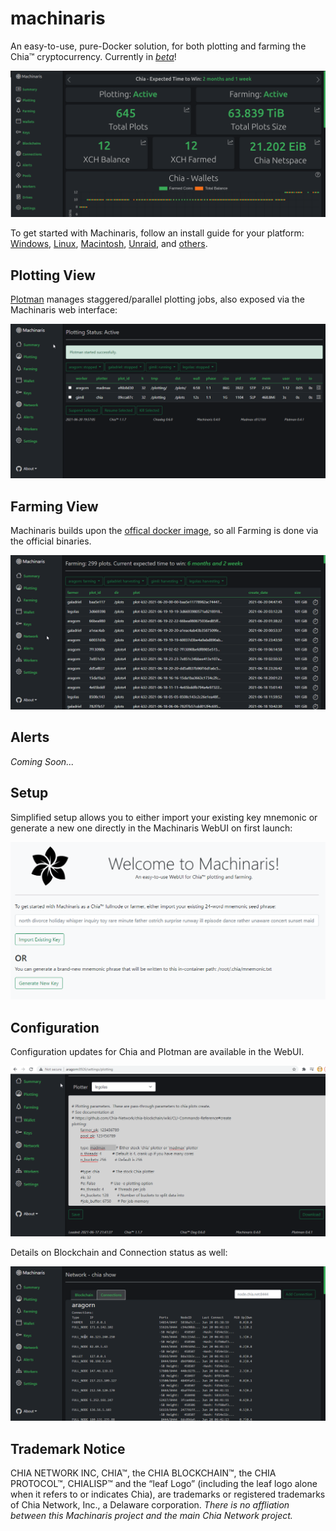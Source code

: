 # machinaris

An easy-to-use, pure-Docker solution, for both plotting and farming the Chia™ cryptocurrency.  Currently in [*beta*](https://github.com/users/guydavis/packages/container/package/machinaris)!

![Home](https://raw.githubusercontent.com/guydavis/machinaris-unraid/master/docs/img/machinaris_home.png)

To get started with Machinaris, follow an install guide for your platform: [Windows](https://github.com/guydavis/machinaris/wiki/Windows), [Linux](https://github.com/guydavis/machinaris/wiki/Linux), [Macintosh](https://github.com/guydavis/machinaris/wiki/MacOS), [Unraid](https://github.com/guydavis/machinaris/wiki/Unraid), and [others](https://github.com/guydavis/machinaris/wiki/Generic).

## Plotting View

[Plotman](https://github.com/ericaltendorf/plotman) manages staggered/parallel plotting jobs, also exposed via the Machinaris web interface:

![Plotting](https://raw.githubusercontent.com/guydavis/machinaris-unraid/master/docs/img/machinaris_plotting.png)

## Farming View

Machinaris builds upon the [offical docker image](https://github.com/orgs/Chia-Network/packages/container/package/chia), so all Farming is done via the official binaries.

![Farming](https://raw.githubusercontent.com/guydavis/machinaris-unraid/master/docs/img/machinaris_farming.png)

## Alerts

*Coming Soon...*

## Setup

Simplified setup allows you to either import your existing key mnemonic or generate a new one directly in the Machinaris WebUI on first launch:

![Setup](https://raw.githubusercontent.com/guydavis/machinaris-unraid/master/docs/img/machinaris_setup.png)

## Configuration

Configuration updates for Chia and Plotman are available in the WebUI.  

![Connections](https://raw.githubusercontent.com/guydavis/machinaris-unraid/master/docs/img/machinaris_settings.png)

Details on Blockchain and Connection status as well:

![Connections](https://raw.githubusercontent.com/guydavis/machinaris-unraid/master/docs/img/machinaris_network.png)

## Trademark Notice
CHIA NETWORK INC, CHIA™, the CHIA BLOCKCHAIN™, the CHIA PROTOCOL™, CHIALISP™ and the “leaf Logo” (including the leaf logo alone when it refers to or indicates Chia), are trademarks or registered trademarks of Chia Network, Inc., a Delaware corporation. *There is no affliation between this Machinaris project and the main Chia Network project.*
